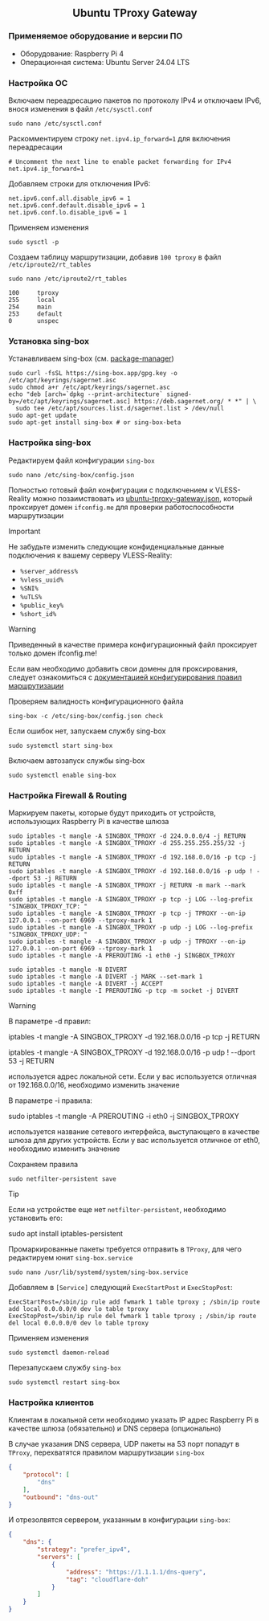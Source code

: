 <h2 align="center">Ubuntu TProxy Gateway</h2>

### Применяемое оборудование и версии ПО
- Оборудование: Raspberry Pi 4
- Операционная система: Ubuntu Server 24.04 LTS

### Настройка ОС
Включаем переадресацию пакетов по протоколу IPv4 и отключаем IPv6, внося изменения в файл `/etc/sysctl.conf` 
```shell
sudo nano /etc/sysctl.conf
```
Раскомментируем строку `net.ipv4.ip_forward=1` для включения переадресации 
```text
# Uncomment the next line to enable packet forwarding for IPv4
net.ipv4.ip_forward=1
```
Добавляем строки для отключения IPv6:
```shell
net.ipv6.conf.all.disable_ipv6 = 1
net.ipv6.conf.default.disable_ipv6 = 1
net.ipv6.conf.lo.disable_ipv6 = 1
```
Применяем изменения
```shell
sudo sysctl -p
```
Создаем таблицу маршрутизации, добавив `100 tproxy` в файл `/etc/iproute2/rt_tables`
```shell
sudo nano /etc/iproute2/rt_tables
```
```text
100     tproxy
255     local
254     main
253     default
0       unspec
```

### Установка sing-box
Устанавливаем sing-box (см. [package-manager](https://sing-box.sagernet.org/installation/package-manager/))
```shell
sudo curl -fsSL https://sing-box.app/gpg.key -o /etc/apt/keyrings/sagernet.asc
sudo chmod a+r /etc/apt/keyrings/sagernet.asc
echo "deb [arch=`dpkg --print-architecture` signed-by=/etc/apt/keyrings/sagernet.asc] https://deb.sagernet.org/ * *" | \
  sudo tee /etc/apt/sources.list.d/sagernet.list > /dev/null
sudo apt-get update
sudo apt-get install sing-box # or sing-box-beta
```

### Настройка sing-box
Редактируем файл конфигурации `sing-box` 
```shell
sudo nano /etc/sing-box/config.json
```
Полностью готовый файл конфигурации с подключением к VLESS-Reality можно позаимствовать из [ubuntu-tproxy-gateway.json](configs/ubuntu-tproxy-gateway.json), который проксирует домен `ifconfig.me` для проверки работоспособности маршрутизации
> [!IMPORTANT]
> Не забудьте изменить следующие конфиденциальные данные подключения к вашему серверу VLESS-Reality:
> - `%server_address%`
> - `%vless_uuid%`
> - `%SNI%`
> - `%uTLS%`
> - `%public_key%`
> - `%short_id%`

> [!WARNING]
> Приведенный в качестве примера конфигурационный файл проксирует только домен ifconfig.me!
> 
> Если вам необходимо добавить свои домены для проксирования, следует ознакомиться с [документацией конфигурирования правил маршрутизации](https://sing-box.sagernet.org/configuration/route/rule/)

Проверяем валидность конфигурационного файла
```shell
sing-box -c /etc/sing-box/config.json check
```
Если ошибок нет, запускаем службу sing-box
```shell
sudo systemctl start sing-box
```
Включаем автозапуск службы sing-box
```shell
sudo systemctl enable sing-box
```

### Настройка Firewall & Routing
Маркируем пакеты, которые будут приходить от устройств, использующих Raspberry Pi в качестве шлюза
```shell
sudo iptables -t mangle -A SINGBOX_TPROXY -d 224.0.0.0/4 -j RETURN 
sudo iptables -t mangle -A SINGBOX_TPROXY -d 255.255.255.255/32 -j RETURN 
sudo iptables -t mangle -A SINGBOX_TPROXY -d 192.168.0.0/16 -p tcp -j RETURN
sudo iptables -t mangle -A SINGBOX_TPROXY -d 192.168.0.0/16 -p udp ! --dport 53 -j RETURN
sudo iptables -t mangle -A SINGBOX_TPROXY -j RETURN -m mark --mark 0xff
sudo iptables -t mangle -A SINGBOX_TPROXY -p tcp -j LOG --log-prefix "SINGBOX_TPROXY_TCP: "
sudo iptables -t mangle -A SINGBOX_TPROXY -p tcp -j TPROXY --on-ip 127.0.0.1 --on-port 6969 --tproxy-mark 1
sudo iptables -t mangle -A SINGBOX_TPROXY -p udp -j LOG --log-prefix "SINGBOX_TPROXY_UDP: "
sudo iptables -t mangle -A SINGBOX_TPROXY -p udp -j TPROXY --on-ip 127.0.0.1 --on-port 6969 --tproxy-mark 1
sudo iptables -t mangle -A PREROUTING -i eth0 -j SINGBOX_TPROXY

sudo iptables -t mangle -N DIVERT
sudo iptables -t mangle -A DIVERT -j MARK --set-mark 1
sudo iptables -t mangle -A DIVERT -j ACCEPT
sudo iptables -t mangle -I PREROUTING -p tcp -m socket -j DIVERT
```
> [!WARNING]
> В параметре -d правил:
> 
> iptables -t mangle -A SINGBOX_TPROXY -d 192.168.0.0/16 -p tcp -j RETURN
> 
> iptables -t mangle -A SINGBOX_TPROXY -d 192.168.0.0/16 -p udp ! --dport 53 -j RETURN
> 
> используется адрес локальной сети. Если у вас используется отличная от 192.168.0.0/16, необходимо изменить значение
> 
> В параметре -i правила:
> 
> sudo iptables -t mangle -A PREROUTING -i eth0 -j SINGBOX_TPROXY
> 
> используется название сетевого интерфейса, выступающего в качестве шлюза для других устройств. Если у вас используется отличное от eth0, необходимо изменить значение

Сохраняем правила
```shell
sudo netfilter-persistent save
```
> [!TIP]
> Если на устройстве еще нет `netfilter-persistent`, необходимо установить его:
>
> sudo apt install iptables-persistent

Промаркированные пакеты требуется отправить в `TProxy`, для чего редактируем юнит `sing-box.service`
```shell
sudo nano /usr/lib/systemd/system/sing-box.service
```
Добавляем в `[Service]` следующий `ExecStartPost` и `ExecStopPost`:
```shell
ExecStartPost=/sbin/ip rule add fwmark 1 table tproxy ; /sbin/ip route add local 0.0.0.0/0 dev lo table tproxy
ExecStopPost=/sbin/ip rule del fwmark 1 table tproxy ; /sbin/ip route del local 0.0.0.0/0 dev lo table tproxy
```
Применяем изменения
```shell
sudo systemctl daemon-reload
```
Перезапускаем службу `sing-box`
```shell
sudo systemctl restart sing-box
```

### Настройка клиентов
Клиентам в локальной сети необходимо указать IP адрес Raspberry Pi в качестве шлюза (обязательно) и DNS сервера (опционально)

В случае указания DNS сервера, UDP пакеты на 53 порт попадут в `TProxy`, перехватятся правилом маршрутизации `sing-box`
```json
{
    "protocol": [
        "dns"
    ],
    "outbound": "dns-out"
}
```
И отрезолвятся сервером, указанным в конфигурации `sing-box`:
```json
{
    "dns": {
        "strategy": "prefer_ipv4",
        "servers": [
            {
                "address": "https://1.1.1.1/dns-query",
                "tag": "cloudflare-doh"
            }
        ]
    }
}
```